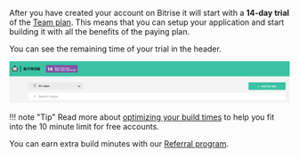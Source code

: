 After you have created your account on Bitrise it will start with a **14-day trial** of
the [Team plan](https://www.bitrise.io/pricing).
This means that you can setup your application and start building it with all the benefits of the paying plan.

You can see the remaining time of your trial in the header.

![Screenshot](/img/signing-up/14-day-trial.png)

!!! note "Tip"
    Read more about [optimizing your build times](/tips-and-tricks/optimize-your-build-times/)
    to help you fit into the 10 minute limit for free accounts.

You can earn extra build minutes with our [Referral program](https://blog.bitrise.io/extra-minutes-on-hobby-plan).
